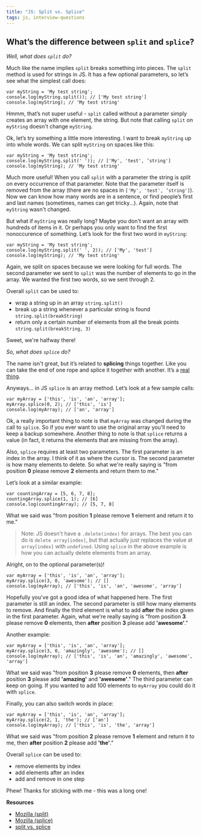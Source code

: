 ```yaml
---
title: "JS: Split vs. Splice"
tags: js, interview-questions
---
```


## What’s the difference between `split` and `splice`?

*Well, what does `split` do?*

Much like the name implies `split` breaks something into pieces. The `split` method is used for strings in JS. It has a few optional parameters, so let’s see what the simplest call does:

```
var myString = 'My test string';
console.log(myString.split()); // ['My test string']
console.log(myString); // 'My test string'
```

Hmmm, that’s not super useful - `split` called without a parameter simply creates an array with one element, the string. But note that calling `split` on `myString` doesn't change `myString`.

Ok, let’s try something a little more interesting. I want to break `myString` up into whole words. We can split `myString` on spaces like this:

```
var myString = 'My test string';
console.log(myString.split(' ')); // ['My', 'test', ’string']
console.log(myString); // 'My test string'
```

Much more useful! When you call `split` with a parameter the string is *split* on every occurrence of that parameter. Note that the parameter itself is removed from the array (there are no spaces in `['My', 'test', ’string']`). Now we can know how many words are in a sentence, or find people’s first and last names (sometimes, names can get tricky...). Again, note that `myString` wasn't changed.

But what if `myString` was really long? Maybe you don't want an array with hundreds of items in it. Or perhaps you only want to find the first nonoccurence of something. Let’s look for the first two word in `myString`:

```
var myString = 'My test string';
console.log(myString.split(' ', 2)); // ['My', 'test']
console.log(myString); // 'My test string'
```

Again, we split on spaces because we were looking for full words. The second parameter we sent to `split` was the number of elements to go in the array. We wanted the first two words, so we sent through 2.

Overall `split` can be used to:

* wrap a string up in an array `string.split()`
* break up a string whenever a particular string is found `string.split(breakString)`
* return only a certain number of elements from all the break points `string.split(breakString, 3)`

Sweet, we're halfway there!

*So, what does `splice` do?*

The name isn't great, but it’s related to **splicing** things together. Like you can take the end of one rope and splice it together with another. It’s a [real thing](https://www.google.com.au/search?q=splice+rope).

Anyways... in JS `splice` is an array method. Let’s look at a few sample calls:

```
var myArray = ['this', 'is', 'an', 'array'];
myArray.splice(0, 2); // ['this', 'is']
console.log(myArray); // ['an', 'array']
```

Ok, a really important thing to note is that `myArray` was changed during the call to `splice`. So if you ever want to use the original array you'll need to keep a backup somewhere. Another thing to note is that `splice` returns a value (in fact, it returns the elements that are missing from the array).

Also, `splice` requires at least two parameters. The first parameter is an index in the array. I think of it as where the cursor is. The second parameter is how many elements to delete. So what we're really saying is "from position **0** please remove **2** elements and return them to me."

Let’s look at a similar example:

```
var countingArray = [5, 6, 7, 8];
countingArray.splice(1, 1); // [6]
console.log(countingArray); // [5, 7, 8]
```

What we said was "from position **1** please remove **1** element and return it to me."

> Note: JS doesn't have a `.delete(index)` for arrays. The best you can do is `delete array[index]`, but that actually just replaces the value at `array[index]` with `undefined`. Using `splice` in the above example is how you can actually delete elements from an array.

Alright, on to the optional parameter(s)!

```
var myArray = ['this', 'is', 'an', 'array'];
myArray.splice(3, 0, 'awesome'); // []
console.log(myArray); // ['this', 'is', 'an', 'awesome', 'array']
```

Hopefully you've got a good idea of what happened here. The first parameter is still an index. The second parameter is still how many elements to remove. And finally the third element is what to add **after** the index given in the first parameter. Again, what we're really saying is "from position **3** please remove **0** elements, then **after** position **3** please add **'awesome'**."

Another example:

```
var myArray = ['this', 'is', 'an', 'array'];
myArray.splice(3, 0, 'amazingly', 'awesome'); // []
console.log(myArray); // ['this', 'is', 'an', 'amazingly', 'awesome', 'array']
```

What we said was "from position **3** please remove **0** elements, then **after** position **3** please add **'amazing'** and **'awesome'**." The third parameter can keep on going. If you wanted to add 100 elements to `myArray` you could do it with `splice`.

Finally, you can also switch words in place:

```
var myArray = ['this', 'is', 'an', 'array'];
myArray.splice(2, 1, 'the'); // ['an']
console.log(myArray); // ['this', 'is', 'the', 'array']
```

What we said was "from position **2** please remove **1** element and return it to me, then **after** position **2** please add **'the'**."

Overall `splice` can be used to:

* remove elements by index
* add elements after an index
* add and remove in one step

Phew! Thanks for sticking with me - this was a long one!

**Resources**

* [Mozilla (split)](https://developer.mozilla.org/en-US/docs/Web/JavaScript/Reference/Global_Objects/String/split)
* [Mozilla (splice)](https://developer.mozilla.org/en-US/docs/Web/JavaScript/Reference/Global_Objects/Array/splice)
* [split vs. splice](http://ariya.ofilabs.com/2014/02/javascript-array-slice-vs-splice.html)

